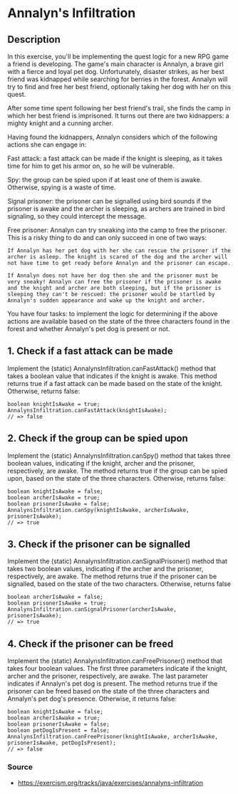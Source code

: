 # Annalyn's Infiltration

## Description

In this exercise, you'll be implementing the quest logic for a new RPG game a friend is developing. The game's main character is Annalyn, a brave girl with a fierce and loyal pet dog. Unfortunately, disaster strikes, as her best friend was kidnapped while searching for berries in the forest. Annalyn will try to find and free her best friend, optionally taking her dog with her on this quest.

After some time spent following her best friend's trail, she finds the camp in which her best friend is imprisoned. It turns out there are two kidnappers: a mighty knight and a cunning archer.

Having found the kidnappers, Annalyn considers which of the following actions she can engage in:

Fast attack: a fast attack can be made if the knight is sleeping, as it takes time for him to get his armor on, so he will be vulnerable.

Spy: the group can be spied upon if at least one of them is awake. Otherwise, spying is a waste of time.

Signal prisoner: the prisoner can be signalled using bird sounds if the prisoner is awake and the archer is sleeping, as archers are trained in bird signaling, so they could intercept the message.

Free prisoner: Annalyn can try sneaking into the camp to free the prisoner. This is a risky thing to do and can only succeed in one of two ways:

    If Annalyn has her pet dog with her she can rescue the prisoner if the archer is asleep. The knight is scared of the dog and the archer will not have time to get ready before Annalyn and the prisoner can escape.
    
    If Annalyn does not have her dog then she and the prisoner must be very sneaky! Annalyn can free the prisoner if the prisoner is awake and the knight and archer are both sleeping, but if the prisoner is sleeping they can't be rescued: the prisoner would be startled by Annalyn's sudden appearance and wake up the knight and archer.

You have four tasks: to implement the logic for determining if the above actions are available based on the state of the three characters found in the forest and whether Annalyn's pet dog is present or not.

## 1. Check if a fast attack can be made
Implement the (static) AnnalynsInfiltration.canFastAttack() method that takes a boolean value that indicates if the knight is awake. This method returns true if a fast attack can be made based on the state of the knight. Otherwise, returns false:

```
boolean knightIsAwake = true;
AnnalynsInfiltration.canFastAttack(knightIsAwake);
// => false
```
## 2. Check if the group can be spied upon
Implement the (static) AnnalynsInfiltration.canSpy() method that takes three boolean values, indicating if the knight, archer and the prisoner, respectively, are awake. The method returns true if the group can be spied upon, based on the state of the three characters. Otherwise, returns false:

```
boolean knightIsAwake = false;
boolean archerIsAwake = true;
boolean prisonerIsAwake = false;
AnnalynsInfiltration.canSpy(knightIsAwake, archerIsAwake, prisonerIsAwake);
// => true
```

## 3. Check if the prisoner can be signalled
Implement the (static) AnnalynsInfiltration.canSignalPrisoner() method that takes two boolean values, indicating if the archer and the prisoner, respectively, are awake. The method returns true if the prisoner can be signalled, based on the state of the two characters. Otherwise, returns false

```
boolean archerIsAwake = false;
boolean prisonerIsAwake = true;
AnnalynsInfiltration.canSignalPrisoner(archerIsAwake, prisonerIsAwake);
// => true
```

## 4. Check if the prisoner can be freed
Implement the (static) AnnalynsInfiltration.canFreePrisoner() method that takes four boolean values. The first three parameters indicate if the knight, archer and the prisoner, respectively, are awake. The last parameter indicates if Annalyn's pet dog is present. The method returns true if the prisoner can be freed based on the state of the three characters and Annalyn's pet dog's presence. Otherwise, it returns false:

```
boolean knightIsAwake = false;
boolean archerIsAwake = true;
boolean prisonerIsAwake = false;
boolean petDogIsPresent = false;
AnnalynsInfiltration.canFreePrisoner(knightIsAwake, archerIsAwake, prisonerIsAwake, petDogIsPresent);
// => false
```

### Source
- https://exercism.org/tracks/java/exercises/annalyns-infiltration